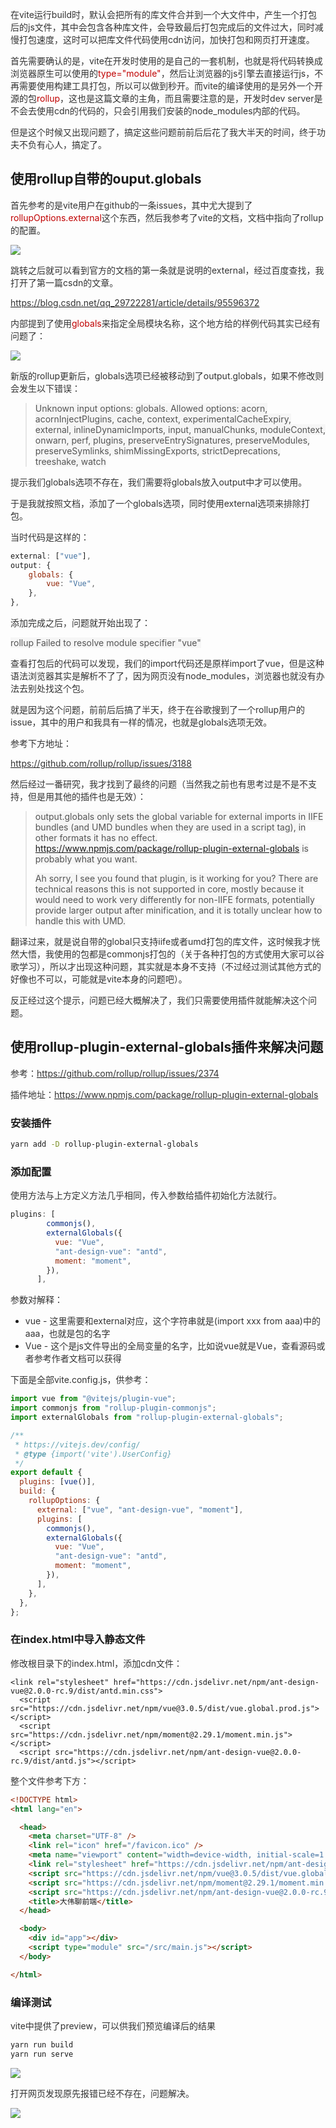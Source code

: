 <font style="color:rgb(51, 51, 51);">在vite运行build时，默认会把所有的库文件合并到一个大文件中，产生一个打包后的js文件，其中会包含各种库文件，会导致最后打包完成后的文件过大，同时减慢打包速度，这时可以把库文件代码使用cdn访问，加快打包和网页打开速度。  
</font>

<font style="color:rgb(51, 51, 51);">首先需要确认的是，vite在开发时使用的是自己的一套机制，也就是将代码转换成浏览器原生可以使用的</font><font style="color:rgb(192, 0, 0);">type="module"</font><font style="color:rgb(51, 51, 51);">，然后让浏览器的js引擎去直接运行js，不再需要使用构建工具打包，所以可以做到秒开。而vite的编译使用的是另外一个开源的包</font><font style="color:rgb(192, 0, 0);">rollup</font><font style="color:rgb(51, 51, 51);">，这也是这篇文章的主角，而且需要注意的是，开发时dev server是不会去使用cdn的代码的，只会引用我们安装的node_modules内部的代码。</font>

<font style="color:rgb(51, 51, 51);">但是这个时候又出现问题了，搞定这些问题前前后后花了我大半天的时间，终于功夫不负有心人，搞定了。</font>

## 使用rollup自带的ouput.globals
<font style="color:rgb(51, 51, 51);">首先参考的是vite用户在github的一条issues，其中尤大提到了</font><font style="color:rgb(192, 0, 0);">rollupOptions.external</font><font style="color:rgb(51, 51, 51);">这个东西，然后我参考了vite的文档，文档中指向了rollup的配置。</font>

![](https://cdn.nlark.com/yuque/0/2024/jpeg/207857/1727425066991-b8a93418-6eef-4578-a99d-379ae69cb707.jpeg)

<font style="color:rgb(51, 51, 51);">跳转之后就可以看到官方的文档的第一条就是说明的external，经过百度查找，我打开了第一篇csdn的文章。  
</font>

[<font style="color:rgb(51, 51, 51);">https://blog.csdn.net/qq_29722281/article/details/95596372</font>](https://blog.csdn.net/qq_29722281/article/details/95596372)

<font style="color:rgb(51, 51, 51);">内部提到了使用</font><font style="color:rgb(192, 0, 0);">globals</font><font style="color:rgb(51, 51, 51);">来指定全局模块名称，这个地方给的样例代码其实已经有问题了：  
</font>

![](https://cdn.nlark.com/yuque/0/2024/png/207857/1727425065762-0078079d-9ab1-4dc6-bad6-bc1832cee47f.png)

<font style="color:rgb(51, 51, 51);">新版的rollup更新后，globals选项已经被移动到了output.globals，如果不修改则会发生以下错误：</font>

> <font style="color:rgb(85, 85, 85);background-color:rgb(246, 246, 246);">Unknown input options: globals. Allowed options: acorn, acornInjectPlugins, cache, context, experimentalCacheExpiry, external, inlineDynamicImports, input, manualChunks, moduleContext, onwarn, perf, plugins, preserveEntrySignatures, preserveModules, preserveSymlinks, shimMissingExports, strictDeprecations, treeshake, watch</font>
>

<font style="color:rgb(51, 51, 51);">提示我们globals选项不存在，我们需要将globals放入output中才可以使用。</font>

<font style="color:rgb(51, 51, 51);">于是我就按照文档，添加了一个globals选项，同时使用external选项来排除打包。</font>

<font style="color:rgb(51, 51, 51);">当时代码是这样的：</font>

```javascript
external: ["vue"],
output: {
    globals: {
        vue: "Vue",
    },
},
```

<font style="color:rgb(51, 51, 51);">添加完成之后，问题就开始出现了：</font>

<font style="color:rgb(85, 85, 85);background-color:rgb(246, 246, 246);">rollup Failed to resolve module specifier "vue"</font>

<font style="color:rgb(51, 51, 51);">查看打包后的代码可以发现，我们的import代码还是原样import了vue，但是这种语法浏览器其实是解析不了了，因为网页没有node_modules，浏览器也就没有办法去别处找这个包。</font>

<font style="color:rgb(51, 51, 51);">就是因为这个问题，前前后后搞了半天，终于在谷歌搜到了一个rollup用户的issue，其中的用户和我具有一样的情况，也就是globals选项无效。</font>

<font style="color:rgb(51, 51, 51);">参考下方地址：</font>

[<font style="color:rgb(51, 51, 51);">https://github.com/rollup/rollup/issues/3188</font>](https://github.com/rollup/rollup/issues/3188)

<font style="color:rgb(51, 51, 51);">然后经过一番研究，我才找到了最终的问题（当然我之前也有思考过是不是不支持，但是用其他的插件也是无效）：</font>

> <font style="color:rgb(85, 85, 85);background-color:rgb(246, 246, 246);">output.globals only sets the global variable for external imports in IIFE bundles (and UMD bundles when they are used in a script tag), in other formats it has no effect. https://www.npmjs.com/package/rollup-plugin-external-globals is probably what you want.</font>
>
> <font style="color:rgb(85, 85, 85);background-color:rgb(246, 246, 246);">Ah sorry, I see you found that plugin, is it working for you? There are technical reasons this is not supported in core, mostly because it would need to work very differently for non-IIFE formats, potentially provide larger output after minification, and it is totally unclear how to handle this with UMD.</font>
>

<font style="color:rgb(51, 51, 51);">翻译过来，就是说自带的global只支持iife或者umd打包的库文件，这时候我才恍然大悟，我使用的包都是commonjs打包的（关于各种打包的方式使用大家可以谷歌学习），所以才出现这种问题，其实就是本身不支持（不过经过测试其他方式的好像也不可以，可能就是vite本身的问题吧）。</font>

<font style="color:rgb(51, 51, 51);">反正经过这个提示，问题已经大概解决了，我们只需要使用插件就能解决这个问题。</font>

## 使用rollup-plugin-external-globals插件来解决问题  

<font style="color:rgb(51, 51, 51);">参考：</font>[<font style="color:rgb(51, 51, 51);">https://github.com/rollup/rollup/issues/2374</font>](https://github.com/rollup/rollup/issues/2374)

<font style="color:rgb(51, 51, 51);">插件地址：</font>[<font style="color:rgb(51, 51, 51);">https://www.npmjs.com/package/rollup-plugin-external-globals</font>](https://www.npmjs.com/package/rollup-plugin-external-globals)

### 安装插件  

```bash
yarn add -D rollup-plugin-external-globals
```

### 添加配置  

<font style="color:rgb(51, 51, 51);">使用方法与上方定义方法几乎相同，传入参数给插件初始化方法就行。  
</font>

<font style="color:black;background-color:rgb(207, 207, 207);"></font>

```javascript
plugins: [
        commonjs(),
        externalGlobals({
          vue: "Vue",
          "ant-design-vue": "antd",
          moment: "moment",
        }),
      ],
```

<font style="color:rgb(51, 51, 51);">参数对解释：</font>

+ <font style="color:rgb(51, 51, 51);">vue - 这里需要和external对应，这个字符串就是(import xxx from aaa)中的aaa，也就是包的名字</font>
+ <font style="color:rgb(51, 51, 51);">Vue - 这个是js文件导出的全局变量的名字，比如说vue就是Vue，查看源码或者参考作者文档可以获得  
</font>

<font style="color:rgb(51, 51, 51);">下面是全部vite.config.js，供参考：</font>

```javascript
import vue from "@vitejs/plugin-vue";
import commonjs from "rollup-plugin-commonjs";
import externalGlobals from "rollup-plugin-external-globals";

/**
 * https://vitejs.dev/config/
 * @type {import('vite').UserConfig}
 */
export default {
  plugins: [vue()],
  build: {
    rollupOptions: {
      external: ["vue", "ant-design-vue", "moment"],
      plugins: [
        commonjs(),
        externalGlobals({
          vue: "Vue",
          "ant-design-vue": "antd",
          moment: "moment",
        }),
      ],
    },
  },
};
```

### 在index.html中导入静态文件
<font style="color:rgb(51, 51, 51);">修改根目录下的index.html，添加cdn文件：  
</font>

<font style="color:black;background-color:rgb(207, 207, 207);"></font>

```plain
<link rel="stylesheet" href="https://cdn.jsdelivr.net/npm/ant-design-vue@2.0.0-rc.9/dist/antd.min.css">
  <script src="https://cdn.jsdelivr.net/npm/vue@3.0.5/dist/vue.global.prod.js"></script>
  <script src="https://cdn.jsdelivr.net/npm/moment@2.29.1/moment.min.js"></script>
  <script src="https://cdn.jsdelivr.net/npm/ant-design-vue@2.0.0-rc.9/dist/antd.js"></script>
```

<font style="color:rgb(51, 51, 51);">整个文件参考下方：</font>

<font style="color:black;background-color:rgb(207, 207, 207);"></font>

```html
<!DOCTYPE html>
<html lang="en">

  <head>
    <meta charset="UTF-8" />
    <link rel="icon" href="/favicon.ico" />
    <meta name="viewport" content="width=device-width, initial-scale=1.0" />
    <link rel="stylesheet" href="https://cdn.jsdelivr.net/npm/ant-design-vue@2.0.0-rc.9/dist/antd.min.css">
    <script src="https://cdn.jsdelivr.net/npm/vue@3.0.5/dist/vue.global.prod.js"></script>
    <script src="https://cdn.jsdelivr.net/npm/moment@2.29.1/moment.min.js"></script>
    <script src="https://cdn.jsdelivr.net/npm/ant-design-vue@2.0.0-rc.9/dist/antd.js"></script>
    <title>大伟聊前端</title>
  </head>

  <body>
    <div id="app"></div>
    <script type="module" src="/src/main.js"></script>
  </body>

</html>
```

### 编译测试
<font style="color:rgb(51, 51, 51);">vite中提供了preview，可以供我们预览编译后的结果</font>

```bash
yarn run build
yarn run serve
```

![](https://cdn.nlark.com/yuque/0/2024/jpeg/207857/1727425068770-ec85c2cb-3c0e-499f-a1b9-acd7c1104423.jpeg)

<font style="color:rgb(51, 51, 51);">打开网页发现原先报错已经不存在，问题解决。</font>

![](https://cdn.nlark.com/yuque/0/2024/jpeg/207857/1727425066955-19a95698-c020-4a75-a47e-9f2319f4432d.jpeg)

